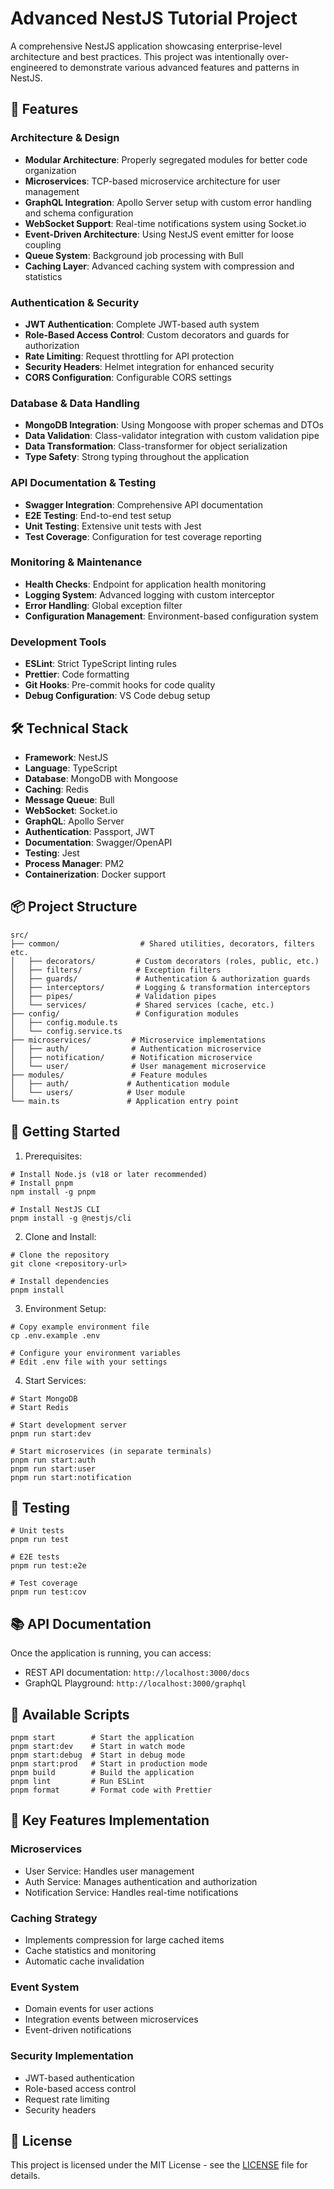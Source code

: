 # Advanced NestJS Tutorial Project

A comprehensive NestJS application showcasing enterprise-level architecture and best practices. This project was intentionally over-engineered to demonstrate various advanced features and patterns in NestJS.

## 🚀 Features

### Architecture & Design

- **Modular Architecture**: Properly segregated modules for better code organization
- **Microservices**: TCP-based microservice architecture for user management
- **GraphQL Integration**: Apollo Server setup with custom error handling and schema configuration
- **WebSocket Support**: Real-time notifications system using Socket.io
- **Event-Driven Architecture**: Using NestJS event emitter for loose coupling
- **Queue System**: Background job processing with Bull
- **Caching Layer**: Advanced caching system with compression and statistics

### Authentication & Security

- **JWT Authentication**: Complete JWT-based auth system
- **Role-Based Access Control**: Custom decorators and guards for authorization
- **Rate Limiting**: Request throttling for API protection
- **Security Headers**: Helmet integration for enhanced security
- **CORS Configuration**: Configurable CORS settings

### Database & Data Handling

- **MongoDB Integration**: Using Mongoose with proper schemas and DTOs
- **Data Validation**: Class-validator integration with custom validation pipe
- **Data Transformation**: Class-transformer for object serialization
- **Type Safety**: Strong typing throughout the application

### API Documentation & Testing

- **Swagger Integration**: Comprehensive API documentation
- **E2E Testing**: End-to-end test setup
- **Unit Testing**: Extensive unit tests with Jest
- **Test Coverage**: Configuration for test coverage reporting

### Monitoring & Maintenance

- **Health Checks**: Endpoint for application health monitoring
- **Logging System**: Advanced logging with custom interceptor
- **Error Handling**: Global exception filter
- **Configuration Management**: Environment-based configuration system

### Development Tools

- **ESLint**: Strict TypeScript linting rules
- **Prettier**: Code formatting
- **Git Hooks**: Pre-commit hooks for code quality
- **Debug Configuration**: VS Code debug setup

## 🛠️ Technical Stack

- **Framework**: NestJS
- **Language**: TypeScript
- **Database**: MongoDB with Mongoose
- **Caching**: Redis
- **Message Queue**: Bull
- **WebSocket**: Socket.io
- **GraphQL**: Apollo Server
- **Authentication**: Passport, JWT
- **Documentation**: Swagger/OpenAPI
- **Testing**: Jest
- **Process Manager**: PM2
- **Containerization**: Docker support

## 📦 Project Structure

```
src/
├── common/                  # Shared utilities, decorators, filters etc.
│   ├── decorators/         # Custom decorators (roles, public, etc.)
│   ├── filters/            # Exception filters
│   ├── guards/             # Authentication & authorization guards
│   ├── interceptors/       # Logging & transformation interceptors
│   ├── pipes/              # Validation pipes
│   └── services/           # Shared services (cache, etc.)
├── config/                 # Configuration modules
│   ├── config.module.ts
│   └── config.service.ts
├── microservices/         # Microservice implementations
│   ├── auth/              # Authentication microservice
│   ├── notification/      # Notification microservice
│   └── user/              # User management microservice
├── modules/               # Feature modules
│   ├── auth/             # Authentication module
│   └── users/            # User module
└── main.ts               # Application entry point
```

## 🚀 Getting Started

1. Prerequisites:

```
# Install Node.js (v18 or later recommended)
# Install pnpm
npm install -g pnpm

# Install NestJS CLI
pnpm install -g @nestjs/cli
```

2. Clone and Install:

```
# Clone the repository
git clone <repository-url>

# Install dependencies
pnpm install
```

3. Environment Setup:

```
# Copy example environment file
cp .env.example .env

# Configure your environment variables
# Edit .env file with your settings
```

4. Start Services:

```
# Start MongoDB
# Start Redis

# Start development server
pnpm run start:dev

# Start microservices (in separate terminals)
pnpm run start:auth
pnpm run start:user
pnpm run start:notification
```

## 🧪 Testing

```
# Unit tests
pnpm run test

# E2E tests
pnpm run test:e2e

# Test coverage
pnpm run test:cov
```

## 📚 API Documentation

Once the application is running, you can access:

- REST API documentation: `http://localhost:3000/docs`
- GraphQL Playground: `http://localhost:3000/graphql`

## 🔧 Available Scripts

```
pnpm start        # Start the application
pnpm start:dev    # Start in watch mode
pnpm start:debug  # Start in debug mode
pnpm start:prod   # Start in production mode
pnpm build        # Build the application
pnpm lint         # Run ESLint
pnpm format       # Format code with Prettier
```

## 🌟 Key Features Implementation

### Microservices

- User Service: Handles user management
- Auth Service: Manages authentication and authorization
- Notification Service: Handles real-time notifications

### Caching Strategy

- Implements compression for large cached items
- Cache statistics and monitoring
- Automatic cache invalidation

### Event System

- Domain events for user actions
- Integration events between microservices
- Event-driven notifications

### Security Implementation

- JWT-based authentication
- Role-based access control
- Request rate limiting
- Security headers

## 📝 License

This project is licensed under the MIT License - see the [LICENSE](LICENSE) file for details.
